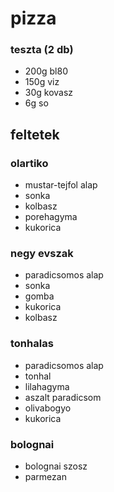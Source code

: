 # pizza

### teszta (2 db)

- 200g bl80
- 150g viz
- 30g kovasz
- 6g so

## feltetek

### olartiko

- mustar-tejfol alap
- sonka
- kolbasz
- porehagyma
- kukorica

### negy evszak

- paradicsomos alap
- sonka
- gomba
- kukorica
- kolbasz

### tonhalas

- paradicsomos alap
- tonhal
- lilahagyma
- aszalt paradicsom
- olivabogyo
- kukorica

### bolognai

- bolognai szosz
- parmezan